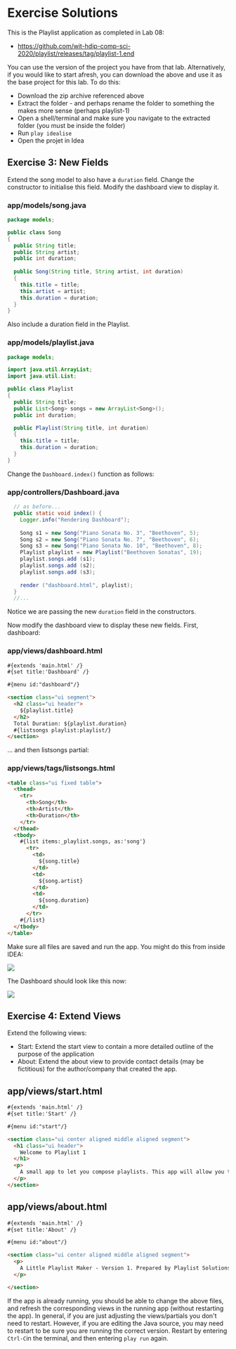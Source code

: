 # Exercise Solutions

This is the Playlist application as completed in Lab 08:

- <https://github.com/wit-hdip-comp-sci-2020/playlist/releases/tag/playlist-1.end>

You can use the version of the project you have from that lab. Alternatively, if you would like to start afresh,  you can download the above and use it as the base project for this lab. To do this:

- Download the zip archive referenced above
- Extract the folder - and perhaps rename the folder to something the makes more sense (perhaps playlist-1)
- Open a shell/terminal and make sure you navigate to the extracted folder (you must be inside the folder)
- Run `play idealise`
- Open the projet in Idea

## Exercise 3: New Fields

Extend the song model to also have a `duration` field. Change the constructor to initialise this field. Modify the dashboard view to display it. 

### app/models/song.java

~~~java
package models;

public class Song
{
  public String title;
  public String artist;
  public int duration;
  
  public Song(String title, String artist, int duration)
  {
    this.title = title;
    this.artist = artist;
    this.duration = duration;
  }
}
~~~

Also include a duration field in the Playlist.

### app/models/playlist.java

~~~java
package models;

import java.util.ArrayList;
import java.util.List;

public class Playlist
{
  public String title;
  public List<Song> songs = new ArrayList<Song>();
  public int duration;

  public Playlist(String title, int duration)
  {
    this.title = title;
    this.duration = duration;
  }
}
~~~

Change the `Dashboard.index()` function as follows:

### app/controllers/Dashboard.java


~~~java
  // as before...
  public static void index() { 
    Logger.info("Rendering Dashboard");
    
    Song s1 = new Song("Piano Sonata No. 3", "Beethoven", 5);
    Song s2 = new Song("Piano Sonata No. 7", "Beethoven", 6);
    Song s3 = new Song("Piano Sonata No. 10", "Beethoven", 8);
    Playlist playlist = new Playlist("Beethoven Sonatas", 19);
    playlist.songs.add (s1);
    playlist.songs.add (s2);
    playlist.songs.add (s3);
    
    render ("dashboard.html", playlist);
  }
  //...
~~~

Notice we are passing the new `duration` field in the constructors.

Now modify the dashboard view to display these new fields. First, dashboard:

### app/views/dashboard.html

~~~html
#{extends 'main.html' /}
#{set title:'Dashboard' /}

#{menu id:"dashboard"/}

<section class="ui segment">
  <h2 class="ui header">
    ${playlist.title}
  </h2>
  Total Duration: ${playlist.duration}
  #{listsongs playlist:playlist/}
</section>
~~~

... and then listsongs partial:

### app/views/tags/listsongs.html

~~~html
<table class="ui fixed table">
  <thead>
    <tr>
      <th>Song</th>
      <th>Artist</th>
      <th>Duration</th>
    </tr>
  </thead>
  <tbody>
    #{list items:_playlist.songs, as:'song'}
      <tr>
        <td>
          ${song.title}
        </td>
        <td>
          ${song.artist}
        </td>
        <td>        
          ${song.duration}
        </td>        
      </tr>
    #{/list}
  </tbody>
</table>
~~~

Make sure all files are saved and run the app. You might do this from inside IDEA:

![](img/14.png)

The Dashboard should look like this now:

![](img/15.png)



## Exercise 4: Extend Views

Extend the following views:

- Start: Extend the start view to contain a more detailed outline of the purpose of the application
- About: Extend the about view to provide contact details (may be fictitious) for the author/company that created the app.

## app/views/start.html

~~~html
#{extends 'main.html' /}
#{set title:'Start' /}

#{menu id:"start"/}

<section class="ui center aligned middle aligned segment">
  <h1 class="ui header">
    Welcome to Playlist 1
  </h1> 
  <p>
    A small app to let you compose playlists. This app will allow you to create, manage and share your playlists. Simple enter the playlist details one the dashboard.
  </p>
</section>
~~~

## app/views/about.html

~~~html
#{extends 'main.html' /}
#{set title:'About' /}

#{menu id:"about"/}

<section class="ui center aligned middle aligned segment">
  <p>
    A Little Playlist Maker - Version 1. Prepared by Playlist Solutions, Playlist Mansions, PlaylistTown.
  </p>

</section>
~~~

If the app is already running, you should be able to change the above files, and refresh the corresponding views in the running app (without restarting the app). In general, if you are just adjusting the views/partials you don't need to restart. However, if you are editing the Java source, you may need to restart to be sure you are running the correct version. Restart by entering `Ctrl-C`in the terminal, and then entering `play run` again.
